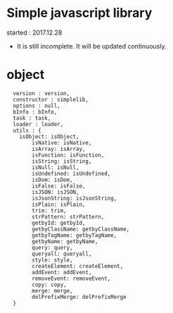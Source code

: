 # Simple javascript library
started : 2017.12.28   
- It is still incomplete. It will be updated continuously.



# object
~~~~
  version : version,
  constructor : simplelib,
  options : null,
  bInfo : bInfo,
  task : task,
  loader : loader,
  utils : {
    isObject: isObject,
		isNative: isNative,
		isArray: isArray,
		isFunction: isFunction,
		isString: isString,
		isNull: isNull,
		isUndefined: isUndefined,
		isDom: isDom,
		isFalse: isFalse,
		isJSON: isJSON,
		isJsonString: isJsonString,
		isPlain: isPlain,
		trim: trim,
		strPattern: strPattern,
		getbyId: getbyId,
		getbyClassName: getbyClassName,
		getbyTagName: getbyTagName,
		getbyName: getbyName,
		query: query,
		queryall: queryall,
		style: style,
		createElement: createElement,
		addEvent: addEvent,
		removeEvent: removeEvent,
		copy: copy,
		merge: merge,
		delPrefixMerge: delPrefixMerge
  }
~~~~
